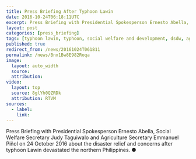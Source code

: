 ```yaml
---
title: Press Briefing After Typhoon Lawin
date: 2016-10-24T06:18:11UTC
excerpt: Press Briefing with Presidential Spokesperson Ernesto Abella, Social Welfare Secretary Judy Taguiwalo and Agriculture Secretary Emmanuel Piñol on 24 October 2016 about the disaster relief and concerns after typhoon Lawin devastated the northern Philippines.
layout: post
categories: [press_briefing]
tags: [typhoon lawin, typhoon, social welfare and development, dsdw, agriculture, da, judy taguiwalo, emmanuel piñol]
published: true
redirect_from: /news/20161024T061811
permalink: /news/Bnx1Bw8E982Roqa
image:
  layout: auto_width
  source: 
  attribution: 
video:
  layout: top
  source: 8glYh0QZRDk
  attribution: RTVM
sources:
  - label:
    link:
---
```


Press Briefing with Presidential Spokesperson Ernesto Abella, Social Welfare Secretary Judy Taguiwalo and Agriculture Secretary Emmanuel Piñol on 24 October 2016 about the disaster relief and concerns after typhoon Lawin devastated the northern Philippines.
&#x25cf;


